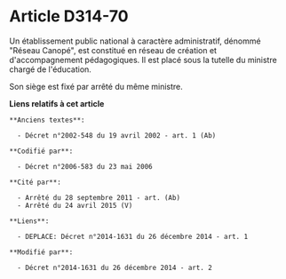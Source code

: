 # Article D314-70

Un établissement public national à caractère administratif, dénommé "Réseau Canopé", est constitué en réseau de création et
d'accompagnement pédagogiques. Il est placé sous la tutelle du ministre chargé de l'éducation. 

Son siège est fixé par arrêté du même ministre.

**Liens relatifs à cet article**

	**Anciens textes**:

	  - Décret n°2002-548 du 19 avril 2002 - art. 1 (Ab)

	**Codifié par**:

	  - Décret n°2006-583 du 23 mai 2006

	**Cité par**:

	  - Arrêté du 28 septembre 2011 - art. (Ab)
	  - Arrêté du 24 avril 2015 (V)

	**Liens**:

	  - DEPLACE: Décret n°2014-1631 du 26 décembre 2014 - art. 1

	**Modifié par**:

	  - Décret n°2014-1631 du 26 décembre 2014 - art. 2
